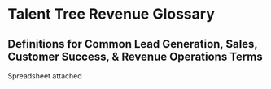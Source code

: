 # Talent Tree Revenue Glossary

## Definitions for Common Lead Generation, Sales, Customer Success, & Revenue Operations Terms

Spreadsheet attached